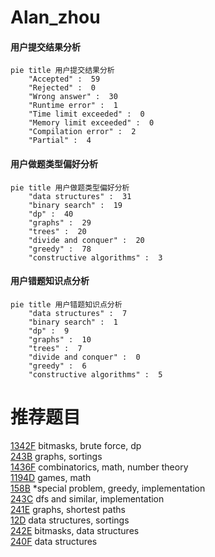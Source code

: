 # Alan_zhou

<!-- tabs:start -->



#### **用户提交结果分析**

```mermaid
pie title 用户提交结果分析
    "Accepted" :  59
    "Rejected" :  0
    "Wrong answer" :  30
    "Runtime error" :  1
    "Time limit exceeded" :  0
    "Memory limit exceeded" :  0
    "Compilation error" :  2
    "Partial" :  4
```

#### **用户做题类型偏好分析**

```mermaid
pie title 用户做题类型偏好分析
    "data structures" :  31
    "binary search" :  19
    "dp" :  40
    "graphs" :  29
    "trees" :  20
    "divide and conquer" :  20
    "greedy" :  78
    "constructive algorithms" :  3
```
#### **用户错题知识点分析**

```mermaid
pie title 用户错题知识点分析
    "data structures" :  7
    "binary search" :  1
    "dp" :  9
    "graphs" :  10
    "trees" :  7
    "divide and conquer" :  0
    "greedy" :  6
    "constructive algorithms" :  5
```



<!-- tabs:end -->
# 推荐题目
[1342F](https://codeforces.com/contest/1342/problem/F)		bitmasks,
                        brute force,
                        dp		  
[243B](https://codeforces.com/contest/243/problem/B)		graphs,
                        sortings		  
[1436F](https://codeforces.com/contest/1436/problem/F)		combinatorics,
                        math,
                        number theory		  
[1194D](https://codeforces.com/contest/1194/problem/D)		games,
                        math		  
[158B](https://codeforces.com/contest/158/problem/B)		*special problem,
                        greedy,
                        implementation		  
[243C](https://codeforces.com/contest/243/problem/C)		dfs and similar,
                        implementation		  
[241E](https://codeforces.com/contest/241/problem/E)		graphs,
                        shortest paths		  
[12D](https://codeforces.com/contest/12/problem/D)		data structures,
                        sortings		  
[242E](https://codeforces.com/contest/242/problem/E)		bitmasks,
                        data structures		  
[240F](https://codeforces.com/contest/240/problem/F)		data structures		  
